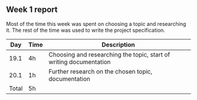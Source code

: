 ## Week 1 report

Most of the time this week was spent on choosing a topic and researching it. The rest of the time was used to write the project specification.

| Day | Time | Description |
| ----- | ------------- | ------ |
| 19.1  | 4h            | Choosing and researching the topic, start of writing documentation |
| 20.1  | 1h            | Further research on the chosen topic, documentation |
| Total | 5h         |        | 